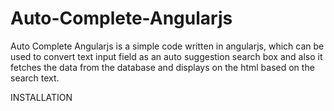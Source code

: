 # Auto-Complete-Angularjs
Auto Complete Angularjs is a simple code written in angularjs, which can be used to convert text input field  as an auto suggestion search box  and also it fetches the data from the database and displays on the html based on the search text.

INSTALLATION
